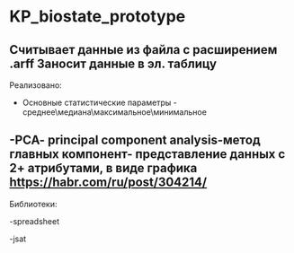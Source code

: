 # KP_biostate_prototype

Считывает данные из файла с расширением .arff
Заносит данные в эл. таблицу
-------------------------------------------------------------------------
Реализовано:

- Основные статистические параметры - среднее\медиана\максимальное\минимальное

-PCA- principal component analysis-метод главных компонент- представление данных с 2+ атрибутами, в виде графика 
https://habr.com/ru/post/304214/
--------------------------------------------------------------------------

Библиотеки:

-spreadsheet

-jsat


